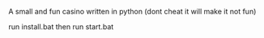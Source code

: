 A small and fun casino written in python
(dont cheat it will make it not fun)

run install.bat
then run start.bat
